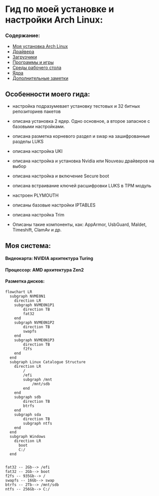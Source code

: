 # Гид по моей установке и настройки Arch Linux:
### Содержание:
- [Моя установка Arch Linux](Моя%20установка%20Achlinux.md)
- [Драйвера](/Драйвера)
- [Загрузчики](/Загрузчики)
- [Программы и игры](/Программы%20и%20игры)
- [Среды рабочего стола](/Среды%20рабочего%20стола)
- [Ядра](Ядра)
- [Дополнительные заметки](/Дополнительные%20заметки)

## Особенности моего гида:
- настройка подразумевает установку тестовых и 32 битных репозиториев пакетов
- описана установка 2 ядер. Одно основное, а второе запасное с базовыми настройками.
- описана разметка корневого раздел и swap на зашифрованные разделы LUKS
- описана настройка UKI

 - описана настройка и установка Nvidia или Nouveau драйверов на выбор 
- описана настройка и включение Secure boot
 - описана встраивание ключей расшифровки LUKS в TPM модуль
- настроен PLYMOUTH
- описаны базовые настройки IPTABLES
- описана настройка Trim
- Описаны такие компоненты, как: AppArmor, UsbGuard, Maldet, Timeshift, ClamAv и др.

## Моя система:
#### Видеокарта: NVIDIA архитектура Turing
#### Процессор: AMD архитектура Zen2
#### Разметка дисков:
```mermaid
flowchart LR
  subgraph NVME0N1
    direction LR
    subgraph NVME0N1P1
        direction TB
        fat32
    end
    subgraph NVME0N1P2
        direction TB
        swapfs
    end
    subgraph NVME0N1P3
        direction TB
        f2fs
    end
  end
  subgraph Linux Catalogue Structure
    direction LR
        /
        /efi
        subgraph /mnt
            /mnt/sdb
        end
    end
    subgraph sdb
        direction TB
        btrfs
    end
    subgraph sda
        direction TB
        subgraph ntfs
    end
  end
  subgraph Windows
    direction LR
      boot
      C:/
  end
  

fat32 -- 2Gb--> /efi
fat32 -- 2Gb--> boot
f2fs -- 935Gb--> /
swapfs -- 16Gb--> swap
btrfs -- 2Tb--> /mnt/sdb
ntfs -- 256Gb--> C:/
```
